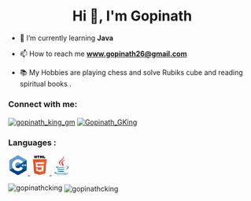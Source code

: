 <h1 align="center">Hi 👋, I'm Gopinath</h1>

 - 🌱 I’m currently learning **Java**

- 📫 How to reach me **www.gopinath26@gmail.com**

- 📚 My Hobbies are playing chess and solve Rubiks cube and reading spiritual books .

<h3 align="left">Connect with me:</h3>
<p align="left">
<a href="https://instagram.com/gopinath_king_gm" target="blank"><img align="center" src="https://raw.githubusercontent.com/rahuldkjain/github-profile-readme-generator/master/src/images/icons/Social/instagram.svg" alt="gopinath_king_gm" height="30" width="40" /></a>
 <a href="https://twitter.com/Gopinath_GKing" target="blank"><img align="center" src="https://raw.githubusercontent.com/rahuldkjain/github-profile-readme-generator/master/src/images/icons/Social/telegram.svg" alt="Gopinath_GKing" height="30" width="40" /></a>
</p>

<h3 align="left">Languages :</h3>
<p align="left"> <a href="https://www.w3schools.com/cpp/" target="_blank" rel="noreferrer"> <img src="https://raw.githubusercontent.com/devicons/devicon/master/icons/cplusplus/cplusplus-original.svg" alt="cplusplus" width="40" height="40"/> </a> <a href="https://www.w3.org/html/" target="_blank" rel="noreferrer"> <img src="https://raw.githubusercontent.com/devicons/devicon/master/icons/html5/html5-original-wordmark.svg" alt="html5" width="40" height="40"/> </a> <a href="https://www.java.com" target="_blank" rel="noreferrer"> <img src="https://raw.githubusercontent.com/devicons/devicon/master/icons/java/java-original.svg" alt="java" width="40" height="40"/> </a> </p>

<p><img align="left" src="https://github-readme-stats.vercel.app/api/top-langs?username=gopinathcking&show_icons=true&locale=en&layout=compact" alt="gopinathcking" /></p>

<p>&nbsp;<img align="center" src="https://github-readme-stats.vercel.app/api?username=gopinathcking&show_icons=true&locale=en" alt="gopinathcking" /></p>

